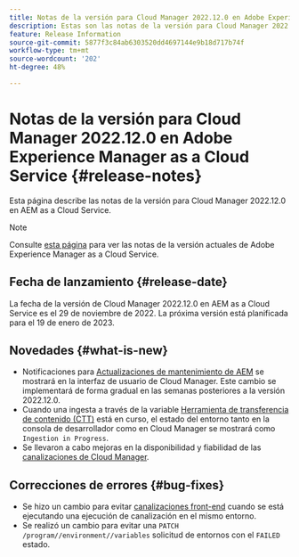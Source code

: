 ```yaml
---
title: Notas de la versión para Cloud Manager 2022.12.0 en Adobe Experience Manager as a Cloud Service
description: Estas son las notas de la versión para Cloud Manager 2022.12.0 en AEM as a Cloud Service.
feature: Release Information
source-git-commit: 5877f3c84ab6303520dd4697144e9b18d717b74f
workflow-type: tm+mt
source-wordcount: '202'
ht-degree: 48%

---
```



# Notas de la versión para Cloud Manager 2022.12.0 en Adobe Experience Manager as a Cloud Service {#release-notes}

Esta página describe las notas de la versión para Cloud Manager 2022.12.0 en AEM as a Cloud Service.

>[!NOTE]
>
>Consulte [esta página](/help/release-notes/release-notes-cloud/release-notes-current.md) para ver las notas de la versión actuales de Adobe Experience Manager as a Cloud Service.

## Fecha de lanzamiento {#release-date}

La fecha de la versión de Cloud Manager 2022.12.0 en AEM as a Cloud Service es el 29 de noviembre de 2022. La próxima versión está planificada para el 19 de enero de 2023.

## Novedades {#what-is-new}

* Notificaciones para [Actualizaciones de mantenimiento de AEM](/help/overview/what-is-new-and-different.md#aem-updates) se mostrará en la interfaz de usuario de Cloud Manager. Este cambio se implementará de forma gradual en las semanas posteriores a la versión 2022.12.0.
* Cuando una ingesta a través de la variable [Herramienta de transferencia de contenido (CTT)](/help/journey-migration/content-transfer-tool/using-content-transfer-tool/overview-content-transfer-tool.md) está en curso, el estado del entorno tanto en la consola de desarrollador como en Cloud Manager se mostrará como `Ingestion in Progress`.
* Se llevaron a cabo mejoras en la disponibilidad y fiabilidad de las [canalizaciones de Cloud Manager](/help/implementing/cloud-manager/configuring-pipelines/introduction-ci-cd-pipelines.md).

## Correcciones de errores {#bug-fixes}

* Se hizo un cambio para evitar [canalizaciones front-end](/help/implementing/cloud-manager/configuring-pipelines/introduction-ci-cd-pipelines.md#front-end) cuando se está ejecutando una ejecución de canalización en el mismo entorno.
* Se realizó un cambio para evitar una `PATCH /program//environment//variables` solicitud de entornos con el `FAILED` estado.
